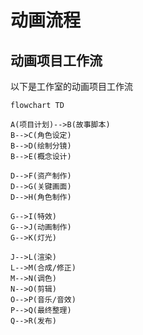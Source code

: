 # 动画流程
## 动画项目工作流
以下是工作室的动画项目工作流
```mermaid
flowchart TD

A(项目计划)-->B(故事脚本)
B-->C(角色设定)
B-->D(绘制分镜)
B-->E(概念设计)

D-->F(资产制作)
D-->G(关键画面)
D-->H(角色制作)

G-->I(特效)
G-->J(动画制作)
G-->K(灯光)

J-->L(渲染)
L-->M(合成/修正)
M-->N(调色)
N-->O(剪辑)
O-->P(音乐/音效)
P-->Q(最终整理)
Q-->R(发布)
```
